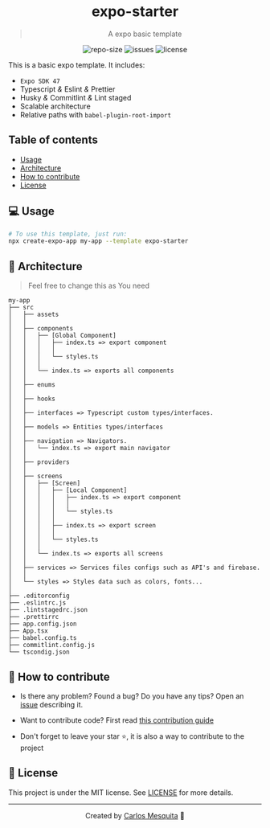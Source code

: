 <div align="center">
  <h1>
    expo-starter
  </h1>
  <blockquote>
    A expo basic template
  </blockquote>
  <div id="badges">
    <img src="https://img.shields.io/github/repo-size/carlos3g/expo-starter?color=4000FF" alt="repo-size" />
    <img src="https://img.shields.io/github/issues-raw/carlos3g/expo-starter?color=4000FF" alt="issues" />
    <img src="https://img.shields.io/badge/license-MIT-4000FF" alt="license" />
  </div>
</div>

This is a basic expo template. It includes:

- `Expo SDK 47`
- Typescript _&_ Eslint _&_ Prettier
- Husky _&_ Commitlint _&_ Lint staged
- Scalable architecture
- Relative paths with `babel-plugin-root-import`

## Table of contents

- [Usage](#-usage)
- [Architecture](#-architecture)
- [How to contribute](#-how-to-contribute)
- [License](#-license)

## 💻 Usage

```bash
# To use this template, just run:
npx create-expo-app my-app --template expo-starter
```

## 📂 Architecture

> Feel free to change this as You need

```
my-app
├── src
│   ├── assets
│   │
│   ├── components
│   │   ├── [Global Component]
│   │   │   ├── index.ts => export component
│   │   │   │
│   │   │   └── styles.ts
│   │   │
│   │   └── index.ts => exports all components
│   │
│   ├── enums
│   │
│   ├── hooks
│   │
│   ├── interfaces => Typescript custom types/interfaces.
│   │
│   ├── models => Entities types/interfaces
│   │
│   ├── navigation => Navigators.
│   │   └── index.ts => export main navigator
│   │
│   ├── providers
│   │
│   ├── screens
│   │   ├── [Screen]
│   │   │   ├── [Local Component]
│   │   │   │   ├── index.ts => export component
│   │   │   │   │
│   │   │   │   └── styles.ts
│   │   │   │
│   │   │   ├── index.ts => export screen
│   │   │   │
│   │   │   └── styles.ts
│   │   │
│   │   └── index.ts => exports all screens
│   │
│   ├── services => Services files configs such as API's and firebase.
│   │
│   └── styles => Styles data such as colors, fonts...
│
├── .editorconfig
├── .eslintrc.js
├── .lintstagedrc.json
├── .prettirrc
├── app.config.json
├── App.tsx
├── babel.config.ts
├── commitlint.config.js
└── tscondig.json
```

## 🤝 How to contribute

- Is there any problem? Found a bug? Do you have any tips? Open an [issue](https://github.com/carlos3g/expo-starter/issues) describing it.

- Want to contribute code? First read [this contribution guide](https://github.com/firstcontributions/first-contributions)

- Don't forget to leave your star ⭐, it is also a way to contribute to the project

## 📝 License

This project is under the MIT license. See [LICENSE](LICENSE) for more details.

---

<div align="center">

Created by [Carlos Mesquita](https://github.com/carlos3g) 💜

</div>
